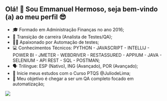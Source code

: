  ## Olá! 👋 Sou Emmanuel Hermoso, seja bem-vindo (a) ao meu perfil 😎 

- 🎓 Formado em Administração Finanças no ano 2016;
- 💼 Transição de carreira (Analista de Testes/QA);
- 👩‍💻 Apaixonado por Automação de testes;
- 💻 Conhecimentos Técnicos: PYTHON - JAVASCRIPT - INTELLIJ - POWER BI - JMETER - WEBDRIVER - RESTASSURED - APPIUM - JAVA - SELENIUM - API REST - SQL - POSTMAN;
- 🗣️ Trilíngue: ESP (Nativo), ING (Avançado), POR (Avançado);
- 📖 Inicie meus estudos com o Curso PTQS @JuliodeLima;
- 🤞 Meu objetivo é chegar a ser um QA completo focado em automatização;

 
<div> 
  <a href="https://www.linkedin.com/in/im-ej-suarez-qa" target="_blank"><img src="https://img.shields.io/badge/-LinkedIn-%230077B5?style=for-the-badge&logo=linkedin&logoColor=white" target="_blank"></a>     
</div>
